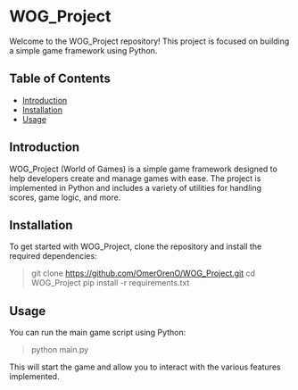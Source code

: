 # WOG_Project

Welcome to the WOG_Project repository! This project is focused on building a simple game framework using Python.

## Table of Contents

-   [Introduction](#introduction)
-   [Installation](#installation)
-   [Usage](#usage)

## Introduction

WOG_Project (World of Games) is a simple game framework designed to help developers create and manage games with ease. The project is implemented in Python and includes a variety of utilities for handling scores, game logic, and more.

## Installation

To get started with WOG_Project, clone the repository and install the required dependencies:


    

> git clone https://github.com/OmerOrenO/WOG_Project.git
>     cd WOG_Project
>     pip install -r requirements.txt

## Usage

You can run the main game script using Python:

> python main.py

This will start the game and allow you to interact with the various features implemented.
